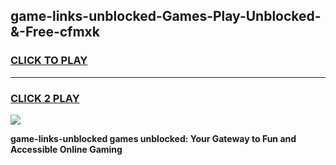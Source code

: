 
## game-links-unblocked-Games-Play-Unblocked-&-Free-cfmxk
<h3>
<a href="https://premium76.site?title=game-links-unblocked&ref=24A">CLICK TO PLAY</a></h3>
<hr>

<h3>
<a href="https://premium76.site?title=game-links-unblocked&ref=24A">CLICK 2 PLAY</a>
  
</h3>

<a href="https://premium76.site?title=game-links-unblocked&ref=24A"><img src="https://clearcache.store/games.png"></a>


**game-links-unblocked games unblocked: Your Gateway to Fun and Accessible Online Gaming**

